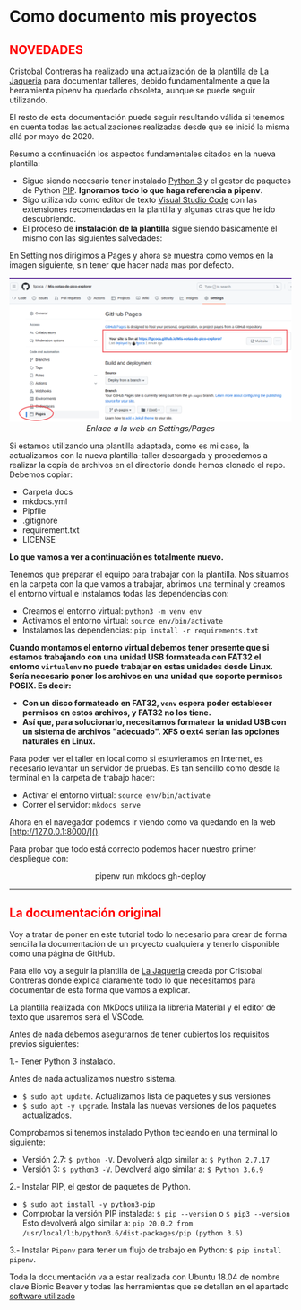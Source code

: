 # Como documento mis proyectos

## <FONT COLOR=#FF0000>**NOVEDADES**</font>
Cristobal Contreras ha realizado una actualización de la plantilla de [La Jaqueria](https://github.com/lajaqueria/plantilla-taller) para documentar talleres, debido fundamentalmente a que la herramienta pipenv ha quedado obsoleta, aunque se puede seguir utilizando.

El resto de esta documentación puede seguir resultando válida si tenemos en cuenta todas las actualizaciones realizadas desde que se inició la misma allá por mayo de 2020.

Resumo a continuación los aspectos fundamentales citados en la nueva plantilla:

* Sigue siendo necesario tener instalado [Python 3](https://www.python.org/downloads/) y el gestor de paquetes de Python [PIP](https://pip.pypa.io/en/stable/installation/). **Ignoramos todo lo que haga referencia a pipenv**.
* Sigo utilizando como editor de texto [Visual Studio Code](https://code.visualstudio.com/) con las extensiones recomendadas en la plantilla y algunas otras que he ido descubriendo.
* El proceso de **instalación de la plantilla** sigue siendo básicamente el mismo con las siguientes salvedades:

En Setting nos dirigimos a Pages y ahora se muestra como vemos en la imagen siguiente, sin tener que hacer nada mas por defecto.

<center>

![Enlace a la web en Settings/Pages](./img/intro/page.png)  
*Enlace a la web en Settings/Pages*

</center>

Si estamos utilizando una plantilla adaptada, como es mi caso, la actualizamos con la nueva plantilla-taller descargada y procedemos a realizar la copia de archivos en el directorio donde hemos clonado el repo. Debemos copiar:

* Carpeta docs
* mkdocs.yml
* Pipfile
* .gitignore
* requirement.txt
* LICENSE

<b>Lo que vamos a ver a continuación es totalmente nuevo.</b>

Tenemos que preparar el equipo para trabajar con la plantilla. Nos situamos en la carpeta con la que vamos a trabajar, abrimos una terminal y creamos el entorno virtual e instalamos todas las dependencias con:

* Creamos el entorno virtual: ```python3 -m venv env```
* Activamos el entorno virtual: ```source env/bin/activate```
* Instalamos las dependencias: ```pip install -r requirements.txt```

**Cuando montamos el entorno virtual debemos tener presente que si estamos trabajando con una unidad USB formateada con FAT32 el entorno ```virtualenv``` no puede trabajar en estas unidades desde Linux. Sería necesario poner los archivos en una unidad que soporte permisos POSIX. Es decir:**

* **Con un disco formateado en FAT32, ```venv``` espera poder establecer permisos en estos archivos, y FAT32 no los tiene.**
* **Así que, para solucionarlo, necesitamos formatear la unidad USB con un sistema de archivos "adecuado". XFS o ext4 serían las opciones naturales en Linux.**

Para poder ver el taller en local como si estuvieramos en Internet, es necesario levantar un servidor de pruebas. Es tan sencillo como desde la terminal en la carpeta de trabajo hacer:

* Activar el entorno virtual: ```source env/bin/activate```
* Correr el servidor: ```mkdocs serve```

Ahora en el navegador podemos ir viendo como va quedando en la web [http://127.0.0.1:8000/]().

Para probar que todo está correcto podemos hacer nuestro primer despliegue con:

<center>pipenv run mkdocs gh-deploy</center>

<hr width=100%  size=10 noshade="noshade">

## <FONT COLOR=#FF0000>**La documentación original**</font>
Voy a tratar de poner en este tutorial todo lo necesario para crear de forma sencilla la documentación de un proyecto cualquiera y tenerlo disponible como una página de GitHub.

Para ello voy a seguir la plantilla de [La Jaqueria](https://github.com/lajaqueria/plantilla-taller) creada por Cristobal Contreras donde explica claramente todo lo que necesitamos para documentar de esta forma que vamos a explicar.

La plantilla realizada con MkDocs utiliza la libreria Material y el editor de texto que usaremos será el VSCode.

Antes de nada debemos asegurarnos de tener cubiertos los requisitos previos siguientes:

1.- Tener Python 3 instalado.

Antes de nada actualizamos nuestro sistema.

* `$ sudo apt update`. Actualizamos lista de paquetes y sus versiones
* `$ sudo apt -y upgrade`. Instala las nuevas versiones de los paquetes actualizados.

Comprobamos si tenemos instalado Python tecleando en una terminal lo siguiente:

* Versión 2.7: `$ python -V`. Devolverá algo similar a: `$ Python 2.7.17`
* Versión 3: `$ python3 -V`. Devolverá algo similar a: `$ Python 3.6.9`

2.- Instalar PIP, el gestor de paquetes de Python.

* `$ sudo apt install -y python3-pip`
* Comprobar la versión PIP instalada: `$ pip --version` o `$ pip3 --version` Esto devolverá algo similar a: `pip 20.0.2 from /usr/local/lib/python3.6/dist-packages/pip (python 3.6)`

3.- Instalar `Pipenv` para tener un flujo de trabajo en Python: `$ pip install pipenv`.

Toda la documentación va a estar realizada con Ubuntu 18.04 de nombre clave Bionic Beaver y todas las herramientas que se detallan en el apartado [software utilizado](Referencias/sof.md)
